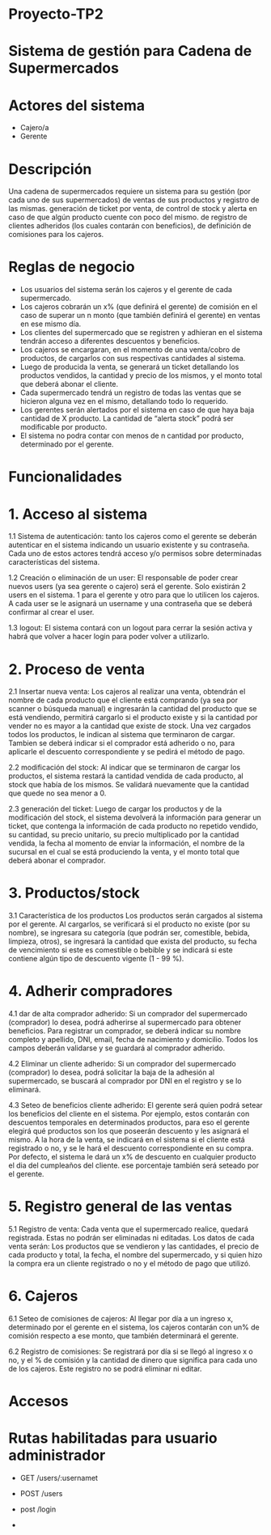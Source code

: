 # Proyecto-TP2

# Sistema de gestión para Cadena de Supermercados



# Actores del sistema
* Cajero/a
* Gerente

# Descripción
Una cadena de supermercados requiere un sistema para su gestión (por cada uno de sus supermercados) de ventas de sus productos y registro de las mismas. generación de ticket por venta, de control de stock y alerta en caso de que algún producto cuente con poco del mismo. de registro de clientes adheridos (los cuales contarán con beneficios), de definición de comisiones para los cajeros.

# Reglas de negocio

* Los usuarios del sistema serán los cajeros y el gerente de cada supermercado.
* Los cajeros cobrarán un x% (que definirá el gerente) de comisión en el caso de superar un n monto (que también definirá el gerente) en ventas en ese mismo día.
* Los clientes del supermercado que se registren y adhieran en el sistema tendrán acceso a diferentes descuentos y beneficios.
* Los cajeros se encargaran, en el momento de una venta/cobro de productos, de cargarlos con sus respectivas cantidades al sistema.
* Luego de producida la venta, se generará un ticket detallando los productos vendidos, la cantidad y precio de los mismos, y el monto total que deberá abonar el cliente.
* Cada supermercado tendrá un registro de todas las ventas que se hicieron alguna vez en el mismo, detallando todo lo requerido.
* Los gerentes serán alertados por el sistema en caso de que haya baja cantidad de X producto. La cantidad de “alerta stock” podrá ser modificable por producto.
* El sistema no podra contar con menos de n cantidad por producto, determinado por el gerente.

# Funcionalidades

# 1. Acceso al sistema

1.1 Sistema de autenticación: tanto los cajeros como el gerente se deberán autenticar en el sistema indicando un usuario existente y su contraseña. Cada uno de estos actores tendrá acceso y/o permisos sobre determinadas características del sistema.

1.2 Creación o eliminación de un user: El responsable de poder crear nuevos users (ya sea gerente o cajero) será el gerente. Solo existirán 2 users en el sistema. 1 para el gerente y otro para que lo utilicen los cajeros. A cada user se le asignará un username y una contraseña que se deberá confirmar al crear el user.

1.3 logout: El sistema contará con un logout para cerrar la sesión activa y habrá que volver a hacer login para poder volver a utilizarlo.

# 2. Proceso de venta

2.1 Insertar nueva venta: Los cajeros al realizar una venta, obtendrán el nombre de cada producto que el cliente está comprando (ya sea por scanner o búsqueda manual) e ingresarán la cantidad del producto que se está vendiendo, permitirá cargarlo si el producto existe y si la cantidad por vender no es mayor a la cantidad que existe de stock.  Una vez cargados todos los productos, le indican al sistema que terminaron de cargar. Tambien se deberá indicar si el comprador está adherido o no, para aplicarle el descuento correspondiente y se pedirá el método de pago.

2.2 modificación del stock: Al indicar que se terminaron de cargar los productos, el sistema restará la cantidad vendida de cada producto, al stock que había de los mismos. Se validará nuevamente que la cantidad que quede no sea menor a 0.

2.3 generación del ticket: Luego de cargar los productos y de la modificación del stock, el sistema devolverá la información para generar un ticket, que contenga la información de cada producto no repetido vendido, su cantidad, su precio unitario, su precio multiplicado por la cantidad vendida, la fecha al momento de enviar la información, el nombre de la sucursal en el cual se está produciendo la venta, y el monto total que deberá abonar el comprador.

# 3. Productos/stock

3.1 Característica de los productos Los productos serán cargados al sistema por el gerente. Al cargarlos, se verificará si el producto no existe (por su nombre), se ingresara su categoría (que podrán ser, comestible, bebida, limpieza, otros), se ingresará la cantidad que exista del producto, su fecha de vencimiento si este es comestible o bebible y se indicará si este contiene algún tipo de descuento vigente (1 - 99 %).

# 4. Adherir compradores

4.1 dar de alta comprador adherido: Si un comprador del supermercado (comprador) lo desea, podrá adherirse al supermercado para obtener beneficios. Para registrar un comprador, se deberá indicar su nombre completo y apellido, DNI, email, fecha de nacimiento y domicilio. Todos los campos deberán validarse y se guardará al comprador adherido.

4.2 Eliminar un cliente adherido: Si un comprador del supermercado (comprador) lo desea, podrá solicitar la baja de la adhesión al supermercado, se buscará al comprador por DNI en el registro y se lo eliminará.

4.3 Seteo de beneficios cliente adherido: El gerente será quien podrá setear los beneficios del cliente en el sistema. Por ejemplo, estos contarán con descuentos temporales en determinados productos, para eso el gerente elegirá qué productos son los que poseerán descuento y les asignará el mismo. A la hora de la venta, se indicará en el sistema si el cliente está registrado o no, y se le hará el descuento correspondiente en su compra. Por defecto, el sistema le dará un x% de descuento en cualquier producto el dia del cumpleaños del cliente. ese porcentaje también será seteado por el gerente.

# 5. Registro general de las ventas

5.1 Registro de venta: Cada venta que el supermercado realice, quedará registrada. Estas no podrán ser eliminadas ni editadas. Los datos de cada venta serán: Los productos que se vendieron y las cantidades, el precio de cada producto y total, la fecha, el nombre del supermercado, y si quien hizo la compra era un cliente registrado o no y el método de pago que utilizó.

# 6. Cajeros

6.1 Seteo de comisiones de cajeros: Al llegar por día a un ingreso x, determinado por el gerente en el sistema, los cajeros contarán con un% de comisión respecto a ese monto, que también determinará el gerente.

6.2 Registro de comisiones: Se registrará por día si se llegó al ingreso x o no, y el % de comisión y la cantidad de dinero que significa para cada uno de los cajeros. Este registro no se podrá eliminar ni editar.

# Accesos

# Rutas habilitadas para usuario administrador

* GET /users/:usernamet
* POST /users
* post /login

*
